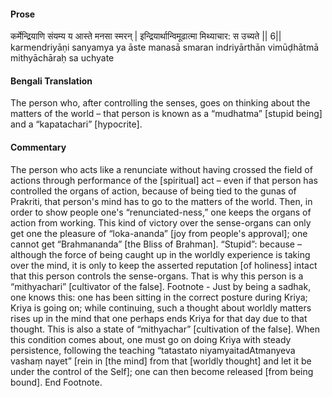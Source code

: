 #### Prose 

कर्मेन्द्रियाणि संयम्य य आस्ते मनसा स्मरन् |
इन्द्रियार्थान्विमूढात्मा मिथ्याचार: स उच्यते || 6||
karmendriyāṇi sanyamya ya āste manasā smaran
indriyārthān vimūḍhātmā mithyāchāraḥ sa uchyate

 #### Bengali Translation 

The person who, after controlling the senses, goes on thinking about the matters of the world – that person is known as a “mudhatma” [stupid being] and a “kapatachari” [hypocrite].

 #### Commentary 

The person who acts like a renunciate without having crossed the field of actions through performance of the [spiritual] act – even if that person has controlled the organs of action, because of being tied to the gunas of Prakriti, that person's mind has to go to the matters of the world. Then, in order to show people one's “renunciated-ness,” one keeps the organs of action from working. This kind of victory over the sense-organs can only get one the pleasure of “loka-ananda” [joy from people's approval]; one cannot get “Brahmananda” [the Bliss of Brahman]. “Stupid”: because – although the force of being caught up in the worldly experience is taking over the mind, it is only to keep the asserted reputation [of holiness] intact that this person controls the sense-organs. That is why this person is a “mithyachari” [cultivator of the false]. Footnote - Just by being a sadhak, one knows this: one has been sitting in the correct posture during Kriya; Kriya is going on; while continuing, such a thought about worldly matters rises up in the mind that one perhaps ends Kriya for that day due to that thought. This is also a state of “mithyachar” [cultivation of the false]. When this condition comes about, one must go on doing Kriya with steady persistence, following the teaching “tatastato niyamyaitadAtmanyeva vashaṃ nayet” [rein in [the mind] from that [worldly thought] and let it be under the control of the Self]; one can then become released [from being bound]. End Footnote.